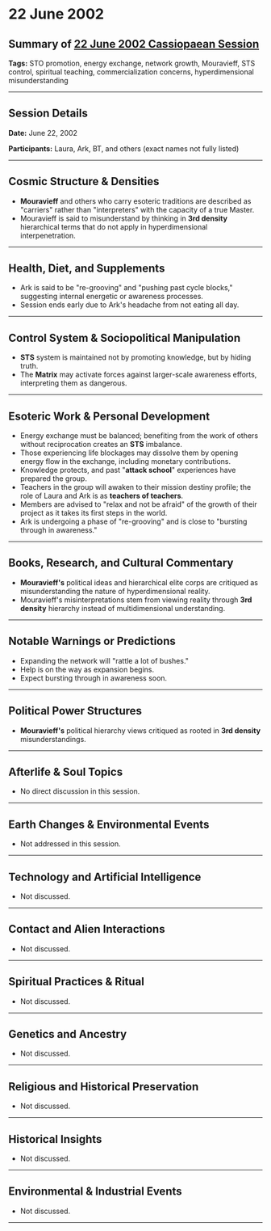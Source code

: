 # 22 June 2002

## Summary of [22 June 2002 Cassiopaean Session](https://cassiopaea.org/forum/threads/session-22-june-2002.21638/)

**Tags:** STO promotion, energy exchange, network growth, Mouravieff, STS control, spiritual teaching, commercialization concerns, hyperdimensional misunderstanding

---


## Session Details

**Date:** June 22, 2002

**Participants:** Laura, Ark, BT, and others (exact names not fully listed)

---


## Cosmic Structure & Densities

- **Mouravieff** and others who carry esoteric traditions are described as "carriers" rather than "interpreters" with the capacity of a true Master.
- Mouravieff is said to misunderstand by thinking in **3rd density** hierarchical terms that do not apply in hyperdimensional interpenetration.

---


## Health, Diet, and Supplements

- Ark is said to be "re-grooving" and "pushing past cycle blocks," suggesting internal energetic or awareness processes.
- Session ends early due to Ark's headache from not eating all day.

---


## Control System & Sociopolitical Manipulation

- **STS** system is maintained not by promoting knowledge, but by hiding truth.
- The **Matrix** may activate forces against larger-scale awareness efforts, interpreting them as dangerous.

---


## Esoteric Work & Personal Development

- Energy exchange must be balanced; benefiting from the work of others without reciprocation creates an **STS** imbalance.
- Those experiencing life blockages may dissolve them by opening energy flow in the exchange, including monetary contributions.
- Knowledge protects, and past "**attack school**" experiences have prepared the group.
- Teachers in the group will awaken to their mission destiny profile; the role of Laura and Ark is as **teachers of teachers**.
- Members are advised to "relax and not be afraid" of the growth of their project as it takes its first steps in the world.
- Ark is undergoing a phase of "re-grooving" and is close to "bursting through in awareness."

---


## Books, Research, and Cultural Commentary

- **Mouravieff's** political ideas and hierarchical elite corps are critiqued as misunderstanding the nature of hyperdimensional reality.
- Mouravieff's misinterpretations stem from viewing reality through **3rd density** hierarchy instead of multidimensional understanding.

---


## Notable Warnings or Predictions

- Expanding the network will "rattle a lot of bushes."
- Help is on the way as expansion begins.
- Expect bursting through in awareness soon.

---


## Political Power Structures

- **Mouravieff's** political hierarchy views critiqued as rooted in **3rd density** misunderstandings.

---



## Afterlife & Soul Topics

- No direct discussion in this session.

---


## Earth Changes & Environmental Events

- Not addressed in this session.

---


## Technology and Artificial Intelligence

- Not discussed.

---


## Contact and Alien Interactions

- Not discussed.

---


## Spiritual Practices & Ritual

- Not discussed.

---


## Genetics and Ancestry

- Not discussed.

---


## Religious and Historical Preservation

- Not discussed.

---


## Historical Insights

- Not discussed.

---


## Environmental & Industrial Events

- Not discussed.

---


